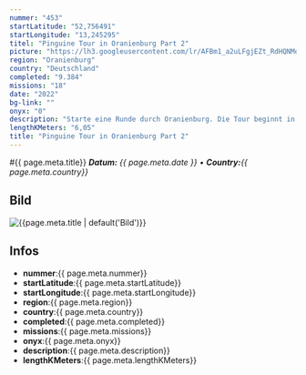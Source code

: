 ```yaml
---
nummer: "453"
startLatitude: "52,756491"
startLongitude: "13,245295"
titel: "Pinguine Tour in Oranienburg Part 2"
picture: "https://lh3.googleusercontent.com/lr/AFBm1_a2uLFgjEZt_RdHQNMq8N4WA7N-r-wH9pS9Ooy9lhPlIovdJm0-T3JeM4cpVhlNnd6INaEFuCvkv9aeOVIosH_IsiEGf4L1ZaKHo9tt1RpUwPmcXuYdldkIirLysN7aKC2A8XnCys-85TrhtVaHH_bMi9nw3-jIK7Mv38G4KYlLBqhN0_JG_qVf1GoJaK3PRgwm_cLKKAcU2XgqP01QeWAzNuM4tOSiUU8ureU81J596CjojavcdqPw9s_mlrl9REfktxXHGN3ul3DNXOiStczkEtMch9aS4HDmxcUps-_027XqKAcX01Y8c7KXsBJeqGtVuTpUz4DLFfRFZoNXarOEpcBUWZxGSw0gMWoIoW15OrBn47gfiYE3TIKKoH7vg5bK-py208uSsvi6FdW8ZDkz9MGla_Ne21D83QkC_MX6lJyXITLWM2zkMEI8IwrQBu5ZjY_6J5fSZVWxWFqwjGr_2CqKbUp4eXg4CApUeJliYfrzns-3jeAl6HEOF2Atc17NzP5dd3ePAxPpJ93RDYUt_Cn0kCtg4gZl6ZB-wdQzOfEOxa83YhA5C_MFloBKE54RqPbPvtjcgKN5V7pIz3kzIfckjJSUbtAUkL2XXVvqxH7qcrEYqpagbbwcJhJ2sK_I_JU5w7qngXVO2tu_oaHi4C0pnDCYJSLsCGxWLDTxAYQCp2GRU08jvZ17HTfCXa9ccSuCe374E8XKn3xJpnnesaBwa84W86tddv4SmSe3J-sZBMm5WCmmA0NgKSvF_fWV5zjOy8SQD7aVezIsMnmWH_gzlI6paZydosp80Zs_kO5TCQ39qmvzmYSpIk9Tjjg766FOxS0faw7oV7u0ifa1c4hxZxkXCJ2z0ysuUPMfJzEQZT90ULlcDCNGhZKTQ0pZ97jH"
region: "Oranienburg"
country: "Deutschland"
completed: "9.384"
missions: "18"
date: "2022"
bg-link: ""
onyx: "0"
description: "Starte eine Runde durch Oranienburg. Die Tour beginnt in der Bernauer Straße"
lengthKMeters: "6,05"
title: "Pinguine Tour in Oranienburg Part 2"
---
```


#{{ page.meta.title}}
_**Datum:** {{ page.meta.date }} • **Country:**{{ page.meta.country}}_

## Bild
![{{page.meta.title | default('Bild')}}]({{page.meta.picture}})

## Infos
- **nummer**:{{ page.meta.nummer}}
- **startLatitude**:{{ page.meta.startLatitude}}
- **startLongitude**:{{ page.meta.startLongitude}}
- **region**:{{ page.meta.region}}
- **country**:{{ page.meta.country}}
- **completed**:{{ page.meta.completed}}
- **missions**:{{ page.meta.missions}}
- **onyx**:{{ page.meta.onyx}}
- **description**:{{ page.meta.description}}
- **lengthKMeters**:{{ page.meta.lengthKMeters}}

